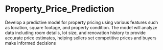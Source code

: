 # Property_Price_Prediction
Develop a predictive model for property pricing using various features such as location, square footage, and property condition. The model will analyze data including room details, lot size, and renovation history to provide accurate price estimates, helping sellers set competitive prices and buyers make informed decisions

